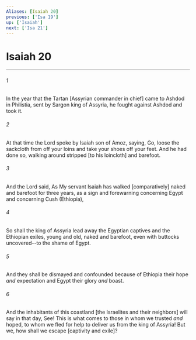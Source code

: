 ```yaml
---
Aliases: [Isaiah 20]
previous: ['Isa 19']
up: ['Isaiah']
next: ['Isa 21']
---
```

# Isaiah 20

***














###### 1 






In the year that the Tartan [Assyrian commander in chief] came to Ashdod in Philistia, sent by Sargon king of Assyria, he fought against Ashdod and took it. 













###### 2 






At that time the Lord spoke by Isaiah son of Amoz, saying, Go, loose the sackcloth from off your loins and take your shoes off your feet. And he had done so, walking around stripped [to his loincloth] and barefoot. 













###### 3 






And the Lord said, As My servant Isaiah has walked [comparatively] naked and barefoot for three years, as a sign and forewarning concerning Egypt and concerning Cush (Ethiopia), 













###### 4 






So shall the king of Assyria lead away the Egyptian captives and the Ethiopian exiles, young and old, naked and barefoot, even with buttocks uncovered--to the shame of Egypt. 













###### 5 






And they shall be dismayed and confounded because of Ethiopia their hope _and_ expectation and Egypt their glory _and_ boast. 













###### 6 






And the inhabitants of this coastland [the Israelites and their neighbors] will say in that day, See! This is what comes to those in whom we trusted _and_ hoped, to whom we fled for help to deliver us from the king of Assyria! But we, how shall we escape [captivity and exile]?
